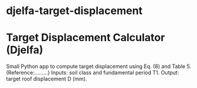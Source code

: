 # djelfa-target-displacement
# Target Displacement Calculator (Djelfa)

Small Python app to compute target displacement using Eq. (8) and Table 5. (Reference:.........)
Inputs: soil class and fundamental period T1.
Output: target roof displacement D (mm).
